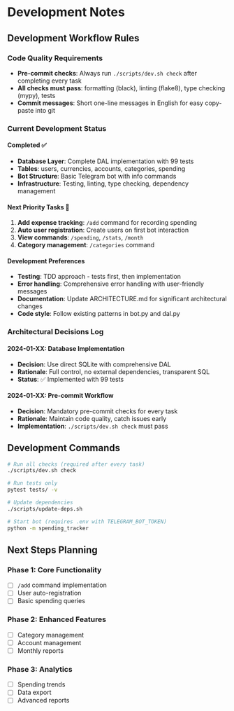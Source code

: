 # Development Notes

## Development Workflow Rules

### Code Quality Requirements
- **Pre-commit checks**: Always run `./scripts/dev.sh check` after completing every task
- **All checks must pass**: formatting (black), linting (flake8), type checking (mypy), tests
- **Commit messages**: Short one-line messages in English for easy copy-paste into git

### Current Development Status

#### Completed ✅
- **Database Layer**: Complete DAL implementation with 99 tests
- **Tables**: users, currencies, accounts, categories, spending
- **Bot Structure**: Basic Telegram bot with info commands
- **Infrastructure**: Testing, linting, type checking, dependency management

#### Next Priority Tasks 🎯
1. **Add expense tracking**: `/add` command for recording spending
2. **Auto user registration**: Create users on first bot interaction
3. **View commands**: `/spending`, `/stats`, `/month`
4. **Category management**: `/categories` command

#### Development Preferences
- **Testing**: TDD approach - tests first, then implementation
- **Error handling**: Comprehensive error handling with user-friendly messages
- **Documentation**: Update ARCHITECTURE.md for significant architectural changes
- **Code style**: Follow existing patterns in bot.py and dal.py

### Architectural Decisions Log

#### 2024-01-XX: Database Implementation
- **Decision**: Use direct SQLite with comprehensive DAL
- **Rationale**: Full control, no external dependencies, transparent SQL
- **Status**: ✅ Implemented with 99 tests

#### 2024-01-XX: Pre-commit Workflow
- **Decision**: Mandatory pre-commit checks for every task
- **Rationale**: Maintain code quality, catch issues early
- **Implementation**: `./scripts/dev.sh check` must pass

## Development Commands

```bash
# Run all checks (required after every task)
./scripts/dev.sh check

# Run tests only
pytest tests/ -v

# Update dependencies
./scripts/update-deps.sh

# Start bot (requires .env with TELEGRAM_BOT_TOKEN)
python -m spending_tracker
```

## Next Steps Planning

### Phase 1: Core Functionality
- [ ] `/add` command implementation
- [ ] User auto-registration
- [ ] Basic spending queries

### Phase 2: Enhanced Features
- [ ] Category management
- [ ] Account management
- [ ] Monthly reports

### Phase 3: Analytics
- [ ] Spending trends
- [ ] Data export
- [ ] Advanced reports
